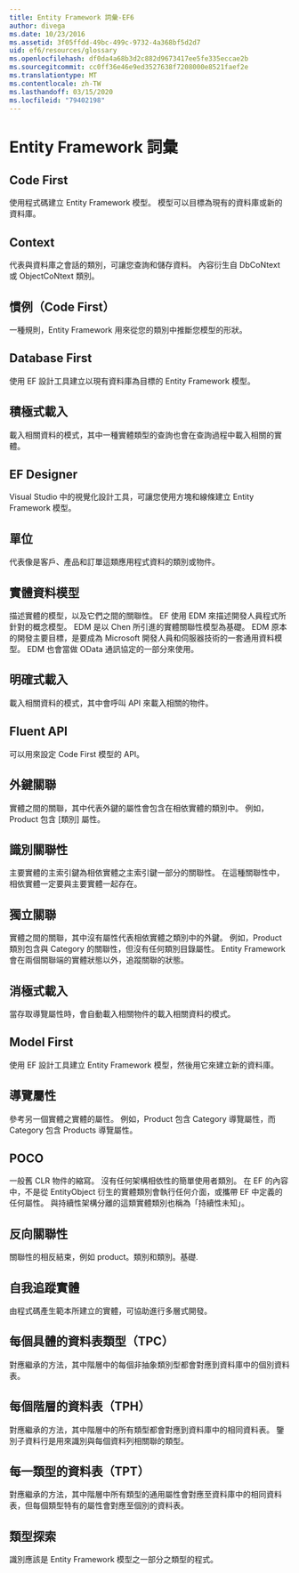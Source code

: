 ```yaml
---
title: Entity Framework 詞彙-EF6
author: divega
ms.date: 10/23/2016
ms.assetid: 3f05ffdd-49bc-499c-9732-4a368bf5d2d7
uid: ef6/resources/glossary
ms.openlocfilehash: df0da4a68b3d2c882d9673417ee5fe335eccae2b
ms.sourcegitcommit: cc0ff36e46e9ed3527638f7208000e8521faef2e
ms.translationtype: MT
ms.contentlocale: zh-TW
ms.lasthandoff: 03/15/2020
ms.locfileid: "79402198"
---
```

# <a name="entity-framework-glossary"></a>Entity Framework 詞彙
## <a name="code-first"></a>Code First
使用程式碼建立 Entity Framework 模型。 模型可以目標為現有的資料庫或新的資料庫。

## <a name="context"></a>Context
代表與資料庫之會話的類別，可讓您查詢和儲存資料。 內容衍生自 DbCoNtext 或 ObjectCoNtext 類別。

## <a name="convention-code-first"></a>慣例（Code First）
一種規則，Entity Framework 用來從您的類別中推斷您模型的形狀。

## <a name="database-first"></a>Database First
使用 EF 設計工具建立以現有資料庫為目標的 Entity Framework 模型。

## <a name="eager-loading"></a>積極式載入
載入相關資料的模式，其中一種實體類型的查詢也會在查詢過程中載入相關的實體。

## <a name="ef-designer"></a>EF Designer
Visual Studio 中的視覺化設計工具，可讓您使用方塊和線條建立 Entity Framework 模型。

## <a name="entity"></a>單位
代表像是客戶、產品和訂單這類應用程式資料的類別或物件。

## <a name="entity-data-model"></a>實體資料模型
描述實體的模型，以及它們之間的關聯性。 EF 使用 EDM 來描述開發人員程式所針對的概念模型。 EDM 是以 Chen 所引進的實體關聯性模型為基礎。 EDM 原本的開發主要目標，是要成為 Microsoft 開發人員和伺服器技術的一套通用資料模型。 EDM 也會當做 OData 通訊協定的一部分來使用。

## <a name="explicit-loading"></a>明確式載入
載入相關資料的模式，其中會呼叫 API 來載入相關的物件。

## <a name="fluent-api"></a>Fluent API
可以用來設定 Code First 模型的 API。

## <a name="foreign-key-association"></a>外鍵關聯
實體之間的關聯，其中代表外鍵的屬性會包含在相依實體的類別中。 例如，Product 包含 [類別] 屬性。

## <a name="identifying-relationship"></a>識別關聯性
主要實體的主索引鍵為相依實體之主索引鍵一部分的關聯性。 在這種關聯性中，相依實體一定要與主要實體一起存在。

## <a name="independent-association"></a>獨立關聯
實體之間的關聯，其中沒有屬性代表相依實體之類別中的外鍵。 例如，Product 類別包含與 Category 的關聯性，但沒有任何類別目錄屬性。 Entity Framework 會在兩個關聯端的實體狀態以外，追蹤關聯的狀態。

## <a name="lazy-loading"></a>消極式載入
當存取導覽屬性時，會自動載入相關物件的載入相關資料的模式。

## <a name="model-first"></a>Model First
使用 EF 設計工具建立 Entity Framework 模型，然後用它來建立新的資料庫。

## <a name="navigation-property"></a>導覽屬性
參考另一個實體之實體的屬性。 例如，Product 包含 Category 導覽屬性，而 Category 包含 Products 導覽屬性。

## <a name="poco"></a>POCO
一般舊 CLR 物件的縮寫。 沒有任何架構相依性的簡單使用者類別。 在 EF 的內容中，不是從 EntityObject 衍生的實體類別會執行任何介面，或攜帶 EF 中定義的任何屬性。 與持續性架構分離的這類實體類別也稱為「持續性未知」。  

## <a name="relationship-inverse"></a>反向關聯性
關聯性的相反結束，例如 product。類別和類別。基礎.

## <a name="self-tracking-entity"></a>自我追蹤實體
由程式碼產生範本所建立的實體，可協助進行多層式開發。

## <a name="table-per-concrete-type-tpc"></a>每個具體的資料表類型（TPC）
對應繼承的方法，其中階層中的每個非抽象類別型都會對應到資料庫中的個別資料表。

## <a name="table-per-hierarchy-tph"></a>每個階層的資料表（TPH）
對應繼承的方法，其中階層中的所有類型都會對應到資料庫中的相同資料表。 鑒別子資料行是用來識別與每個資料列相關聯的類型。

## <a name="table-per-type-tpt"></a>每一類型的資料表（TPT）
對應繼承的方法，其中階層中所有類型的通用屬性會對應至資料庫中的相同資料表，但每個類型特有的屬性會對應至個別的資料表。

## <a name="type-discovery"></a>類型探索
識別應該是 Entity Framework 模型之一部分之類型的程式。
